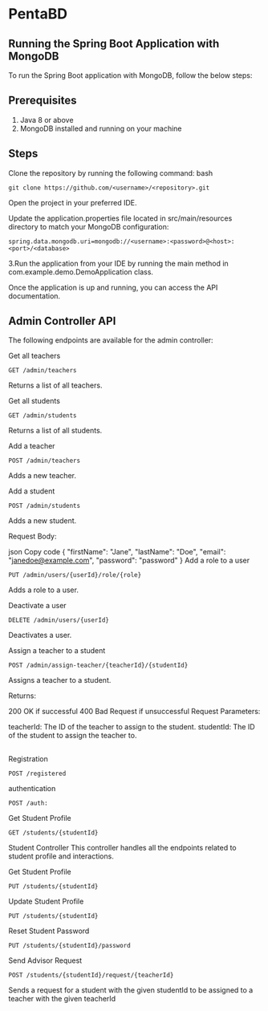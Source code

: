 # PentaBD

## Running the Spring Boot Application with MongoDB
To run the Spring Boot application with MongoDB, follow the below steps:

## Prerequisites
1. Java 8 or above
2. MongoDB installed and running on your machine
## Steps
Clone the repository by running the following command:
bash
 ```
 git clone https://github.com/<username>/<repository>.git
```
Open the project in your preferred IDE.

Update the application.properties file located in src/main/resources directory to match your MongoDB configuration:

 ```
 spring.data.mongodb.uri=mongodb://<username>:<password>@<host>:<port>/<database>
 ```
 3.Run the application from your IDE by running the main method in com.example.demo.DemoApplication class.

Once the application is up and running, you can access the API documentation.
## Admin Controller API
The following endpoints are available for the admin controller:

Get all teachers
 
```
GET /admin/teachers
```
Returns a list of all teachers.

Get all students
```
GET /admin/students
```
Returns a list of all students.

Add a teacher
 
```
POST /admin/teachers
```
Adds a new teacher.

Add a student
```
POST /admin/students
```
Adds a new student.

Request Body:

json
Copy code
{
  "firstName": "Jane",
  "lastName": "Doe",
  "email": "janedoe@example.com",
  "password": "password"
}
Add a role to a user
```
PUT /admin/users/{userId}/role/{role}
```
Adds a role to a user.

Deactivate a user
```
DELETE /admin/users/{userId}
```
Deactivates a user.

Assign a teacher to a student
```
POST /admin/assign-teacher/{teacherId}/{studentId}
```
Assigns a teacher to a student.

Returns:

200 OK if successful
400 Bad Request if unsuccessful
Request Parameters:

teacherId: The ID of the teacher to assign to the student.
studentId: The ID of the student to assign the teacher to.


##
Registration 
```
POST /registered
```
authentication 
```
POST /auth: 
```
 Get Student Profile
```
GET /students/{studentId}
```
Student Controller
This controller handles all the endpoints related to student profile and interactions.

Get Student Profile
```
PUT /students/{studentId}
```
Update Student Profile
```
PUT /students/{studentId}
```
Reset Student Password
```
PUT /students/{studentId}/password
```

Send Advisor Request
```
POST /students/{studentId}/request/{teacherId}
```
Sends a request for a student with the given studentId to be assigned to a teacher with the given teacherId








